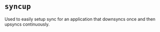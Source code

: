 # `syncup`
Used to easily setup sync for an application that downsyncs once and then upsyncs continuously.